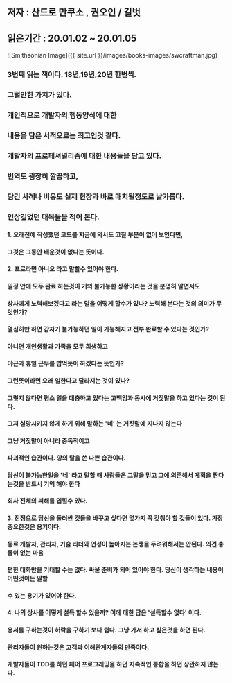 ## 저자 : 산드로 만쿠소 , 권오인 / 길벗

## 읽은기간 : 20.01.02 ~ 20.01.05

![Smithsonian Image]({{ site.url }}/images/books-images/swcraftman.jpg)

### 3번째 읽는 책이다. 18년,19년,20년 한번씩.

### 그럴만한 가치가 있다.

### 개인적으로 개발자의 행동양식에 대한

### 내용을 담은 서적으로는 최고인것 같다.

### 개발자의 프로페셔널리즘에 대한 내용들을 담고 있다.

### 번역도 굉장히 깔끔하고,

### 담긴 사례나 비유도 실제 현장과 바로 매치될정도로 날카롭다.

### 인상깊었던 대목들을 적어 본다.

#### 1. 오래전에 작성했던 코드를 지금에 와서도 고칠 부분이 없어 보인다면,

#### 그것은 그동안 배운것이 없다는 뜻이다.

#### 2. 프로라면 아니오 라고 말할수 있어야 한다.

#### 일정 안에 모두 완료 하는것이 거의 불가능한 상황이라는 것을 분명히 알면서도

#### 상사에게 노력해보겠다고 라는 말을 어떻게 할수가 있나? 노력해 본다는 것의 의미가 무엇인가?

#### 열심히만 하면 갑자기 불가능하던 일이 가능해지고 전부 완료할 수 있다는 것인가?

#### 아니면 개인생활과 가족을 모두 희생하고

#### 야근과 휴일 근무를 밥먹듯이 하겠다는 뜻인가?

#### 그런뜻이라면 오래 일한다고 달라지는 것이 있나?

#### 그렇지 않다면 평소 일을 대충하고 있다는 고백임과 동시에 거짓말을 하고 있다는 것이 된다.

#### 그저 실망시키지 않게 하기 위해 말하는 '네' 는 거짓말에 지나지 않는다

#### 그냥 거짓말이 아니라 중독적이고

#### 파괴적인 습관이다. 양의 탈을 쓴 나쁜 습관이다.

#### 당신이 불가능한일을 '네' 라고 말할 때 사람들은 그말을 믿고 그에 의존해서 계획을 짠다는것을 반드시 기억 해야 한다

#### 회사 전체의 피해를 입힐수 있다.

#### 3. 진정으로 당신을 둘러싼 것들을 바꾸고 싶다면 몇가지 꼭 갖춰야 할 것들이 있다. 가장 중요한것은 용기이다.

#### 동료 개발자, 관리자, 기술 리더와 언성이 높아지는 논쟁을 두려워해서는 안된다. 의견 충돌이 없는 마음

#### 편한 대화만을 기대할 수는 없다. 싸울 준비가 되어 있어야 한다. 당신이 생각하는 내용이 어떤것이든 말할

#### 수 있는 용기가 있어야 한다.

#### 4. 나의 상사를 어떻게 설득 할수 있을까? 이에 대한 답은 '설득할수 없다' 이다.

#### 용서를 구하는것이 허락을 구하기 보다 쉽다. 그냥 가서 하고 싶은것을 하면 된다.

#### 관리자들이 원하는것은 고객과 이해관계자들의 만족이다.

#### 개발자들이 TDD를 하던 페어 프로그래밍을 하던 지속적인 통합을 하던 상관하지 않는다.

